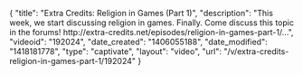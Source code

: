 {
    "title": "Extra Credits: Religion in Games (Part 1)",
    "description": "This week, we start discussing religion in games. Finally. Come discuss this topic in the forums! http:\/\/extra-credits.net\/episodes\/religion-in-games-part-1\/...",
    "videoid": "192024",
    "date_created": "1406055188",
    "date_modified": "1418181778",
    "type": "captivate",
    "layout": "video",
    "url": "\/v\/extra-credits-religion-in-games-part-1\/192024"
}